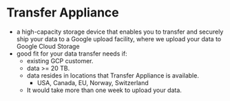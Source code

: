 # Transfer Appliance

- a high-capacity storage device that enables you to transfer and securely ship your data to a Google upload facility, where we upload your data to Google Cloud Storage
- good fit for your data transfer needs if:
  - existing GCP customer.
  - data >= 20 TB.
  - data resides in locations that Transfer Appliance is available.
    - USA, Canada, EU, Norway, Switzerland
  - It would take more than one week to upload your data.